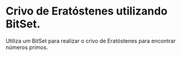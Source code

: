# Crivo de Eratóstenes utilizando BitSet.
Utiliza um BitSet para realizar o crivo de Eratóstenes para encontrar números primos.
